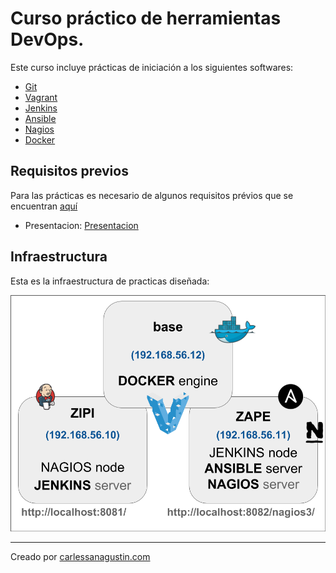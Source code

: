 # Curso práctico de herramientas DevOps.


Este curso incluye prácticas de iniciación a los siguientes softwares:

* [Git](01_Git)
* [Vagrant](02_Vagrant)
* [Jenkins](03_Jenkins)
* [Ansible](04_Ansible)
* [Nagios](05_Nagios)
* [Docker](06_Docker)

## Requisitos previos

Para las prácticas es necesario de algunos requisitos prévios que se encuentran [aquí](00_Setup)

* Presentacion: [Presentacion](./slides/slides-AITM-2017.pdf)

## Infraestructura

Esta es la infraestructura de practicas diseñada:

![Entorno de prácticas](00_Setup/entorno_de_practicas.png)

---

Creado por [carlessanagustin.com](http://www.carlessanagustin.com)
